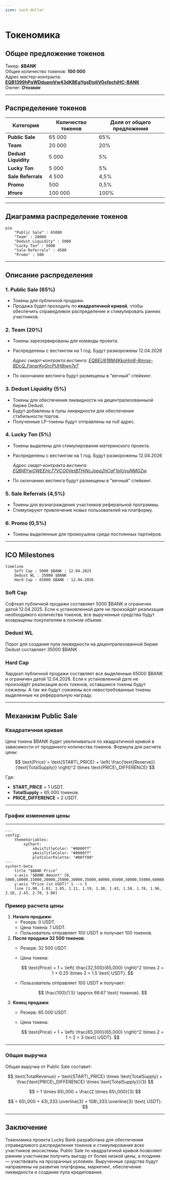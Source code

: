 ```yaml
---
icon: sack-dollar
---
```


# Токеномика

## Общее предложение токенов

Тикер: _**$BANK**_\
Общее количество токенов: **100 000**\
Адрес мастер-контракта: [**EQB1399hPqWDdupmVw43dKBEgYgsEtoliVGsfpchiHC-BANK**](https://tonviewer.com/EQB1399hPqWDdupmVw43dKBEgYgsEtoliVGsfpchiHC-BANK)\
Owner: _**Отозван**_

***

## Распределение токенов

| Категория            | Количество токенов | Доля от общего предложения |
| -------------------- | ------------------ | -------------------------- |
| **Public Sale**      | 65 000             | 65%                        |
| **Team**             | 20 000             | 20%                        |
| **Dedust Liquidity** | 5 000              | 5%                         |
| **Lucky Ton**        | 5 000              | 5%                         |
| **Sale Referrals**   | 4 500              | 4,5%                       |
| **Promo**            | 500                | 0,5%                       |
| **Итого**            | 100 000            | 100%                       |

***

## Диаграмма распределение токенов

```mermaid
pie 
    "Public Sale" : 65000
    "Team" : 20000
    "Dedust Liquidity" : 5000
    "Lucky Ton" : 5000
    "Sale Referrals" : 4500
    "Promo" : 500
```

***

## Описание распределения

### **1. Public Sale (65%)**

* Токены для публичной продажи.
* Продажа будет проходить по **квадратичной кривой**, чтобы обеспечить справедливое распределение и стимулировать ранних участников.

### **2. Team (20%)**

* Токены зарезервированы для команды проекта.
*   Распределены с вестингом на 1 год. Будут разморожены 12.04.2026

    _Адрес смарт-контракта вестинга:_ [_EQBEU618M4KkoHm8-Rmrse-BDcQ\_FqnqrKyOrcPUH8iwn7eT_](https://tonviewer.com/EQBEU618M4KkoHm8-Rmrse-BDcQ_FqnqrKyOrcPUH8iwn7eT)
* По окончанию вестинга будут размещены в "вечный" стейкинг.

### **3. Dedust Liquidity (5%)**

* Токены для обеспечения ликвидности на децентрализованныой бирже Dedust.
* Будут добавлены в пулы ликвидности для обеспечения стабильности торгов.
* Полученные LP-токены будут отправлены на null адрес.

### **4. Lucky Ton (5%)**

* Токены выделены для стимулирования материнского проекта.
*   Распределены с вестингом на 1 год. Будут разморожены 12.04.2026

    _Адрес смарт-контракта вестинга:_ [_EQBj8YwOWEEHc77VCO0VetBTHjNcJopa2hCqF1plUvuNMGZw_](https://tonviewer.com/EQBj8YwOWEEHc77VCO0VetBTHjNcJopa2hCqF1plUvuNMGZw)
* По окончанию вестинга будут размещены в "вечный" стейкинг.

### **5. Sale Referrals (4,5%)**

* Токены для вознаграждения участников реферальной программы.
* Стимулируют привлечение новых пользователей на платформу.

### **6. Promo (0,5%)**

* Токены выделенные для промоушена среди постоянных партнёров.

***

## ICO Milestones

```mermaid
timeline
    Soft Cap : 5000 $BANK : 12.04.2025
    Dedust WL : 35000 $BANK 
    Hard Cap : 65000 $BANK : 12.04.2026
```

### Soft Cap

Софткап публичной продажи составляет 5000 $BANK и ограничен датой 12.04.2025. Если к установленной дате не произойдёт реализация необходимого количества токенов, все вырученные средства будут возвращены покупателям в полном объеме.

### Dedust WL

Порог для создания пула ликвидности на децентрализованной бирже Dedust составляет 35000 $BANK

### Hard Cap

Хардкап публичной продажи составляет все выделенные 65000 $BANK и ограничен датой 12.04.2026. Если к установленной дате не произойдёт реализация всех токенов, оставшиеся токены будут сожжены. А так же будут сожжены все невостребованные токены выделенные на реферральную награду.

***

## Механизм Public Sale

### **Квадратичная кривая**

Цена токена $BANK будет увеличиваться по квадратичной кривой в зависимости от проданного количества токенов. Формула для расчета цены:

$$
\text{Price} = \text{START\_PRICE} + \left( \frac{\text{Reserve}}{\text{TotalSupply}} \right)^2 \times \text{PRICE\_DIFFERENCE}
$$

Где:

* **START\_PRICE** = 1 USDT.
* **TotalSupply** = 65 000 токенов.
* **PRICE\_DIFFERENCE** = 2 USDT.

***

### График изменения цены

***

```mermaid
---
config:
    themeVariables:
        xyChart:
            xAxisTitleColor: "#0000ff"
            yAxisTitleColor: "#0000ff"
            plotColorPalette: "#00ff00"
---
xychart-beta
    title "$BANK Price"
    x-axis "$BANK Amount" [0, 5000,10000,15000,20000,25000,30000,35000,40000,45000,50000,55000,60000,65000]
    y-axis "Price (in USDT)" 1 --> 3
    line [1.00, 1.01, 1.05, 1.11, 1.19, 1.30, 1.43, 1.58, 1.76, 1.96, 2.18, 2.43, 2.70, 3.00]
```

### **Пример расчета цены**

1. **Начало продажи**:
   * Резерв: 0 USDT.
   * Цена токена: 1 USDT.
   * Пользователь отправляет 100 USDT и получает 100 токенов.
2. **После продажи 32 500 токенов**:
   * Резерв: 32 500 USDT.
   *   Цена токена:

       $$
       \text{Price} = 1 + \left( \frac{32,500}{65,000} \right)^2 \times 2 = 1 + 0.25 \times 2 = 1.5 \text{ USDT}.
       $$
   *   Пользователь отправляет 100 USDT и получает:

       $$
       \frac{100}{1.5} \approx 66.67 \text{ токенов}.
       $$
3. **Конец продажи**:
   * Резерв: 65 000 USDT.
   *   Цена токена:

       $$
       \text{Price} = 1 + \left( \frac{65,000}{65,000} \right)^2 \times 2 = 1 + 2 = 3 \text{ USDT}.
       $$

***

### **Общая выручка**

Общая выручка от Public Sale составит:

$$
\text{TotalRevenue} = \text{START\_PRICE} \times \text{TotalSupply} + \frac{\text{PRICE\_DIFFERENCE} \times \text{TotalSupply}}{3}
$$

$$
= 1 \times 65\,000 + \frac{2 \times 65\,000}{3}
$$

$$
= 65\,000 + 43\,333.\overline{3} = 108\,333.\overline{3} \text{ USDT}.
$$

***

## Заключение

Токеномика проекта Lucky Bank разработана для обеспечения справедливого распределения токенов и стимулирования всех участников экосистемы. Public Sale по квадратичной кривой позволяет ранним участникам получить выгоду от более низкой цены, а поздним — участвовать на прозрачных условиях. Вырученные средства будут направлены на развитие платформы, маркетинг, обеспечение ликвидности и создание пула кредитования.
